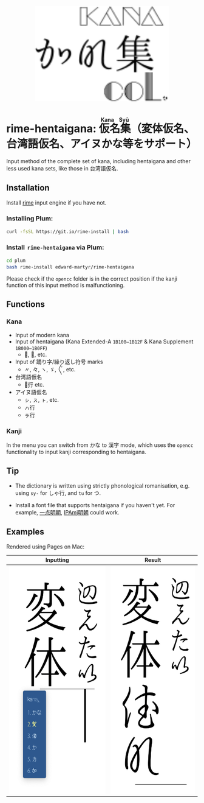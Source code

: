 <p align="center"><img src="./images/logo.svg?sanitize=true"  height="250"/></p> 

# rime-hentaigana: <ruby>仮名集<rt>Kana Syū</ruby>（変体仮名、台湾語仮名、アイヌかな等をサポート）

Input method of the complete set of kana, including hentaigana and other less used kana sets, like those in 台湾語仮名. 

## Installation

Install [rime](https://rime.im/) input engine if you have not. 

### Installing Plum:

```bash
curl -fsSL https://git.io/rime-install | bash
```

### Install  `rime-hentaigana` via Plum:

```bash
cd plum
bash rime-install edward-martyr/rime-hentaigana
```

Please check if the `opencc` folder is in the correct position if the kanji function of this input method is malfunctioning. 

## Functions

### Kana

- Input of modern kana
- Input of hentaigana (Kana Extended-A `1B100–1B12F` & Kana Supplement `1B000–1B0FF`)
  - 𛀀, 𛀄, etc. 
- Input of 踊り字/繰り返し符号 marks
  - 〃, 々, ヽ, ゞ, 〴〵, etc. 
- 台湾語仮名
  - パ̣行 etc. 
- アイヌ語仮名
  - ㇱ, ㇲ, ㇳ, etc. 
  - ㇵ行
  - ㇻ行

### Kanji

In the menu you can switch from かな to 漢字 mode, which uses the `opencc` functionality to input kanji corresponding to hentaigana. 

## Tip

- The dictionary is written using strictly phonological romanisation, e.g. using `sy-` for しゃ行, and `tu` for つ. 

- Install a font file that supports hentaigana if you haven't yet. For example, [一点明朝](https://github.com/ichitenfont/I.Ming), [IPAmj明朝](https://mojikiban.ipa.go.jp/1300.html) could work. 

## Examples

Rendered using Pages on Mac:

| Inputting                                        | Result                                        |
| ------------------------------------------------ | --------------------------------------------- |
| <img src="./images/inputting.png" height="600"/> | <img src="./images/result.png" height="600"/> |

